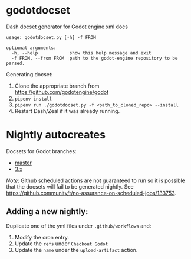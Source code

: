 # godotdocset
Dash docset generator for Godot engine xml docs

```
usage: godotdocset.py [-h] -f FROM

optional arguments:
  -h, --help            show this help message and exit
  -f FROM, --from FROM  path to the godot-engine repository to be parsed.
```

Generating docset:

1. Clone the appropriate branch from https://github.com/godotengine/godot
1. `pipenv install`
1. `pipenv run ./godotdocset.py -f <path_to_cloned_repo> --install`
1. Restart Dash/Zeal if it was already running.

# Nightly autocreates

Docsets for Godot branches:

* [master](https://nightly.link/abaire/godotdocset/workflows/build_docset-master/master/godot-docset-master.zip)
* [3.x](https://nightly.link/abaire/godotdocset/workflows/build_docset-3.x/master/godot-docset-3.x.zip)


*Note*: Github scheduled actions are not guaranteed to run so it is possible that the docsets will fail to be generated nightly.
See https://github.community/t/no-assurance-on-scheduled-jobs/133753.

## Adding a new nightly:

Duplicate one of the yml files under `.github/workflows` and:

1. Modify the cron entry.
1. Update the `refs` under `Checkout Godot`
1. Update the `name` under the `upload-artifact` action.
